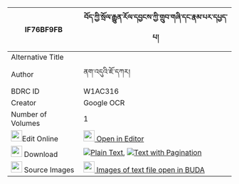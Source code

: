 |IF76BF9FB|བོད་ཀྱི་སྲོལ་རྒྱུན་རོལ་དབྱངས་ཀྱི་གྲུབ་གཞི་དང་རྣམ་པར་དཔྱད་པ། 
| --- | --- 
|Alternative Title |
|Author| ནག་འདུའི་ཇོ་དཀར།
|BDRC ID | W1AC316
|Creator | Google OCR
|Number of Volumes| 1
|<img width="25" src="https://img.icons8.com/color/25/000000/edit-property.png">Edit Online| [<img width="25" src="https://avatars.githubusercontent.com/u/45091458?s=200&v=4"> Open in Editor](http://editor.openpecha.org/IF76BF9FB)
|<img width="25" src="https://img.icons8.com/fluent/48/000000/download-2.png"/>  Download | [![](https://img.icons8.com/color/20/000000/txt.png)Plain Text](https://github.com/Openpecha/IF76BF9FB/releases/download/v2/bo_kyi_sol_gyun_rol_yang_kyi_d_plain_IF76BF9FB.zip), [![](https://img.icons8.com/color/20/000000/txt.png)Text with Pagination](https://github.com/Openpecha/IF76BF9FB/releases/download/v2/bo_kyi_sol_gyun_rol_yang_kyi_d_pages_IF76BF9FB.zip)
|<img width="25" src="https://img.icons8.com/plasticine/100/000000/pictures-folder.png"/>  Source Images | [<img width="25" src="https://library.bdrc.io/icons/BUDA-small.svg"> Images of text file open in BUDA](https://library.bdrc.io/show/bdr:W1AC316)